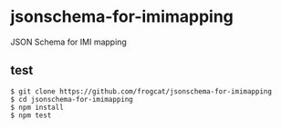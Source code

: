 # jsonschema-for-imimapping
JSON Schema for IMI mapping

## test

```
$ git clone https://github.com/frogcat/jsonschema-for-imimapping
$ cd jsonschema-for-imimapping
$ npm install
$ npm test
```
